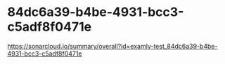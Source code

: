 # 84dc6a39-b4be-4931-bcc3-c5adf8f0471e
https://sonarcloud.io/summary/overall?id=examly-test_84dc6a39-b4be-4931-bcc3-c5adf8f0471e
